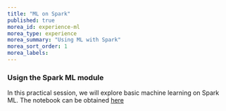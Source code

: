 ```yaml
---
title: "ML on Spark"
published: true
morea_id: experience-ml
morea_type: experience
morea_summary: "Using ML with Spark"
morea_sort_order: 1
morea_labels:
---
```


### Usign the Spark ML module

In this practical session, we will explore basic machine learning on Spark ML.
The notebook can be obtained [here](resources/practical_ml_using_sparkml.ipynb)



